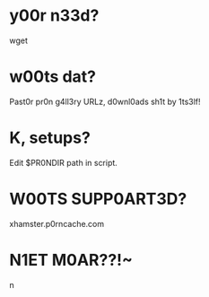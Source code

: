 # y00r n33d?
wget

# w00ts dat?
Past0r pr0n g4ll3ry URLz, d0wnl0ads sh1t by 1ts3lf!

# K, setups?
Edit $PR0NDIR path in script.

# W00TS SUPP0ART3D?
xhamster.p0rncache.com

# N1ET M0AR??!~
n
